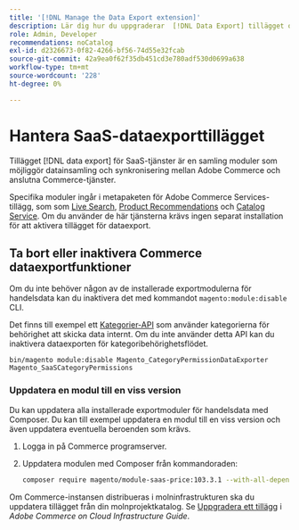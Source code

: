 ```yaml
---
title: '[!DNL Manage the Data Export extension]'
description: Lär dig hur du uppgraderar  [!DNL Data Export] tillägget och tar bort eller inaktiverar dataexporttjänster som inte behövs.
role: Admin, Developer
recommendations: noCatalog
exl-id: d2326673-0f82-4266-bf56-74d55e32fcab
source-git-commit: 42a9ea0f62f35db451cd3e780adf530d0699a638
workflow-type: tm+mt
source-wordcount: '228'
ht-degree: 0%

---
```


# Hantera SaaS-dataexporttillägget

Tillägget [!DNL data export] för SaaS-tjänster är en samling moduler som möjliggör datainsamling och synkronisering mellan Adobe Commerce och anslutna Commerce-tjänster.

Specifika moduler ingår i metapaketen för Adobe Commerce Services-tillägg, som
som [Live Search](/help/live-search/overview.md), [Product Recommendations](/help/product-recommendations/overview.md) och [Catalog Service](/help/catalog-service/overview.md). Om du använder de här tjänsterna krävs ingen separat installation för att aktivera tillägget för dataexport.

## Ta bort eller inaktivera Commerce dataexportfunktioner

Om du inte behöver någon av de installerade exportmodulerna för handelsdata kan du inaktivera det med kommandot `magento:module:disable` CLI.

Det finns till exempel ett [Kategorier-API](https://developer.adobe.com/commerce/services/graphql/catalog-service/categories/) som använder kategorierna för behörighet att skicka data internt. Om du inte använder detta API kan du inaktivera dataexporten för kategoribehörighetsflödet.

```shell script
bin/magento module:disable Magento_CategoryPermissionDataExporter Magento_SaaSCategoryPermissions
```

### Uppdatera en modul till en viss version

Du kan uppdatera alla installerade exportmoduler för handelsdata med Composer. Du kan till exempel uppdatera en modul till en viss version och även uppdatera eventuella beroenden som krävs.

1. Logga in på Commerce programserver.

1. Uppdatera modulen med Composer från kommandoraden:

   ```bash
   composer require magento/module-saas-price:103.3.1 --with-all-dependencies
   ```

Om Commerce-instansen distribueras i molninfrastrukturen ska du uppdatera tillägget från din molnprojektkatalog. Se [Uppgradera ett tillägg](https://experienceleague.adobe.com/en/docs/commerce-cloud-service/user-guide/configure-store/extensions#upgrade-an-extension) i _Adobe Commerce on Cloud Infrastructure Guide_.
